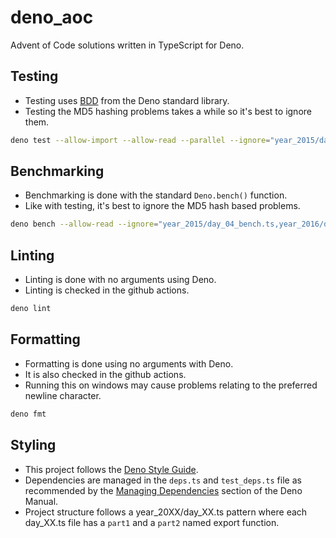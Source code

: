 # deno_aoc

Advent of Code solutions written in TypeScript for Deno.

## Testing

- Testing uses
  [BDD](https://deno.land/std@0.147.0/testing#behavior-driven-development) from
  the Deno standard library.
- Testing the MD5 hashing problems takes a while so it's best to ignore them.

```bash
deno test --allow-import --allow-read --parallel --ignore="year_2015/day_04_test.ts,year_2016/day_05_test.ts,year_2016/day_14_test.ts"
```

## Benchmarking

- Benchmarking is done with the standard `Deno.bench()` function.
- Like with testing, it's best to ignore the MD5 hash based problems.

```bash
deno bench --allow-read --ignore="year_2015/day_04_bench.ts,year_2016/day_05_bench.ts,year_2016/day_14_bench.ts"
```

## Linting

- Linting is done with no arguments using Deno.
- Linting is checked in the github actions.

```bash
deno lint
```

## Formatting

- Formatting is done using no arguments with Deno.
- It is also checked in the github actions.
- Running this on windows may cause problems relating to the preferred newline
  character.

```bash
deno fmt
```

## Styling

- This project follows the
  [Deno Style Guide](https://deno.land/manual/contributing/style_guide).
- Dependencies are managed in the `deps.ts` and `test_deps.ts` file as
  recommended by the
  [Managing Dependencies](https://deno.land/manual@v1.16.4/examples/manage_dependencies)
  section of the Deno Manual.
- Project structure follows a year_20XX/day_XX.ts pattern where each day_XX.ts
  file has a `part1` and a `part2` named export function.
